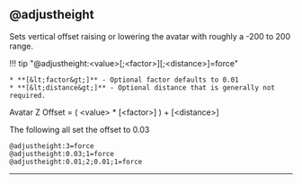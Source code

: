 ## @adjustheight

Sets vertical offset raising or lowering the avatar with roughly a -200 to 200 range.

!!! tip "@adjustheight:&lt;value&gt;[;&lt;factor&gt;][;&lt;distance&gt;]=force"

    * **[&lt;factor&gt;]** - Optional factor defaults to 0.01
    * **[&lt;distance&gt;]** - Optional distance that is generally not required.

Avatar Z Offset = ( &lt;value&gt; * [&lt;factor&gt;] ) + [&lt;distance&gt;]

The following all set the offset to 0.03

    @adjustheight:3=force
    @adjustheight:0.03;1=force
    @adjustheight:0.01;2;0.01;1=force

---
